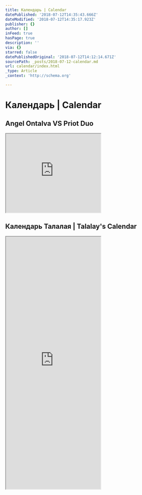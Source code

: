 ```yaml
---
title: Календарь | Calendar
datePublished: '2018-07-12T14:35:43.666Z'
dateModified: '2018-07-12T14:35:17.923Z'
publisher: {}
author: []
inFeed: true
hasPage: true
description: ''
via: {}
starred: false
datePublishedOriginal: '2018-07-12T14:12:14.671Z'
sourcePath: _posts/2018-07-12-calendar.md
url: calendar/index.html
_type: Article
_context: 'http://schema.org'

---
```

# Календарь | Calendar

## Angel Ontalva VS Priot Duo

<iframe src="https://the-grid.github.io/ed-userhtml/?g=eJx1ksFywiAQhl8lwwy91ZAYrVqxo0Z7quOhL0AIgbQkmwI20z59U1DHQ3v5Zv9_l51lYVlXhjUisoZTpJzr7CKOOdOiLZkZSQCpxYhDc_Vi0RSifHK104LinOD5-pcb4rnxnHjmntklm-BZ4BanoTj1cuOZeAZn7LP7fxrOPOd3rOkerYL-wD4puaqcOXEjj6Zu3Y1-ZYW9kdvzpS5eA6Wg6-fdIV97rUQtlaPpJKT7dzsIHxaSgwZDcTquKs6rKvQctsj02NlCdm9KsUInpnHOZsR9VBJnRBo4daM_9uuPX1s-JMk0mQbPfdPdyUAncLp_AcuhR5F1X8P2UQGmFOa-r0unFgRFPqAoI0N8Hh0Ns6PIv3GopmjQlhvQum4lRS2g1TIOv2D1A9czpOc" height="250" style=""></iframe>

## Календарь Талалая | Talalay's Calendar

<iframe src="https://the-grid.github.io/ed-userhtml/?g=eJydU8uO2yAU_ZUIyd01AezEZDpMlcSZrjqaRX8AYwwu2DhAErVfXw9MrCxaqe3m6Jz7ODzvY9c61ouFd5wCFcLoH1YrzowYGuaW0lppxJLbfo6tRF-L5nPoghE0q2C2Q2-4xxGPEYuIVVahjOwj32YYRrKLmHhKrW_FcyOMjQkPt0Z8c5sQRUyRPGaf_2BI0uofWD9-8speX9iFwllVLIg7-eq6Idzpb6z2d_LwfgO3WG8bQXdfji_VLmolOqkCJTClr9oHiiOtJbfGOprhvG05b9vkOV05M3nwtRy_K8Vqg1wfgi9gOLUyK6B09jwuf_MYsX22LBHaoM1sqfCWFOpihlJDfYFa83wUpvMb-PeW5LCGcD9blpdG5Bpv2lOhnS4LXBp00o11_L8tyVlx3qC-xJLDYEp17k4D0Vv8Dwcn6xzBIsXCT3o8OzuKDD9_tZ7bK1j48GP6o6C2rhHu47VrgnqAYBEJBdN2wOL9zQB5E3ESUjUFk_bcWWO6QVIwWPD0uEqz8vQLYNwCDg" height="800" style=""></iframe>